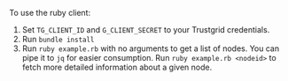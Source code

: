 
To use the ruby client:

1. Set `TG_CLIENT_ID` and `G_CLIENT_SECRET` to your Trustgrid credentials.
1. Run `bundle install`
1. Run `ruby example.rb` with no arguments to get a list of nodes. You can pipe it to `jq` for easier consumption. Run `ruby example.rb <nodeid>` to fetch more detailed information about a given node.


